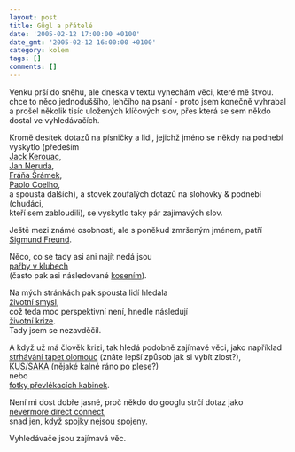 ```yaml
---
layout: post
title: Gůgl a přátelé
date: '2005-02-12 17:00:00 +0100'
date_gmt: '2005-02-12 16:00:00 +0100'
category: kolem
tags: []
comments: []
---
```

<p>Venku prší do sněhu, ale dneska v textu vynechám věci, které mě štvou.<br />
chce to něco jednoduššího, lehčího na psaní - proto jsem konečně vyhrabal<br />
a prošel několik tisíc uložených klíčových slov, přes která se sem někdo<br />
dostal ve vyhledávačích.</p>
<p>Kromě desítek dotazů na písničky a lidi, jejichž jméno se někdy na podnebí<br />
vyskytlo (předeším<br />
<a href="http://www.google.com/search?q=Jack+Kerouac-Na+cest%C4%9B&amp;hl=cs&amp;lr=&amp;start=20&amp;sa=N">Jack Kerouac</a>,<br />
<a href="http://search2.seznam.cz/search.cgi?mod=k-p-y&amp;w=B%E1sni%E8ky+od+Nerudy">Jan Neruda</a>,<br />
<a href="http://search2.seznam.cz/search.cgi?mod=k-p-y&amp;w=raport+od+Fr%E1ni+%A9r%E1mka">Fráňa Šrámek</a>,<br />
<a href="http://search2.seznam.cz/search.cgi?mod=k-p-y&amp;w=Paolo+Coelho+%BEivotopis">Paolo Coelho</a>,<br />
a spousta dalších), a stovek zoufalých dotazů na slohovky &amp; podnebí (chudáci,<br />
kteří sem zabloudili), se vyskytlo taky pár zajímavých slov.</p>
<p>Ještě mezi známé osobnosti, ale s poněkud zmršeným jménem, patří<br />
<a href="http://search2.seznam.cz/search.fcgi?w=SIGMUND+FREUND&mod=k-p-y&firm=&sid=&from=21&l=21&r=&step=10">Sigmund Freund</a>.</p>
<p>Něco, co se tady asi ani najít nedá jsou<br />
<a href="http://search2.seznam.cz/search.cgi?mod=k-p-y&w=pa%F8by+v+klubech">pařby v klubech</a><br />
(často pak asi následované <a href="http://search2.seznam.cz/search.fcgi?w=kosen%ED&mod=k-p-y&firm=&sid=&from=11&l=11&r=">kosením</a>).</p>
<p>Na mých stránkách pak spousta lidí hledala<br />
<a href="http://www.google.com/search?q=%C5%BEivotn%C3%AD+smysl&sourceid=mozilla-search&start=0&start=0&ie=utf-8&oe=utf-8">životní smysl</a>,<br />
což teda moc perspektivní není, hnedle následují<br />
<a href="http://search2.seznam.cz/search.fcgi?w=%BEivotn%ED+krize&mod=k-p-y&firm=&sid=&from=121&l=119&r=&step=10">životní krize</a>.<br />
Tady jsem se nezavděčil.</p>
<p>A když už má člověk krizi, tak hledá podobně zajímavé věci, jako například<br />
<a href="http://search2.seznam.cz/search.fcgi?w=strh%E1v%E1n%ED+tapet+olomouc&mod=k-p-y&firm=&sid=&from=11&l=11&r=&step=10">strhávání tapet olomouc</a> (znáte lepší způsob jak si vybít zlost?),<br />
<a href="http://www.google.com.tr/search?q=KUS/SAKA&hl=tr&lr=&ie=UTF-8&inlang=tr&filter=0">KUS/SAKA</a> (nějaké kalné ráno po plese?)<br />
nebo<br />
<a href="http://search.seznam.cz/search.cgi?w=p%F8evl%E9kac%ED+kabinky+fotky&mod=k-p-y">fotky převlékacích kabinek</a>.</p>
<p>Není mi dost dobře jasné, proč někdo do googlu strčí dotaz jako<br />
<a href="http://www.google.com/search?hl=cs&client=firefox-a&rls=org.mozilla%3Acs-CZ%3Aofficial&q=nevermore+direct+connect&btnG=Hledat&lr=lang_cs">nevermore direct connect</a>,<br />
snad jen, když <a href="http://www.google.com/search?hl=en&ie=UTF-8&q=spojky+nejsou+spojeny&btnG=Google+Search">spojky nejsou spojeny</a>.</p>
<p>Vyhledávače jsou zajímavá věc.</p>
